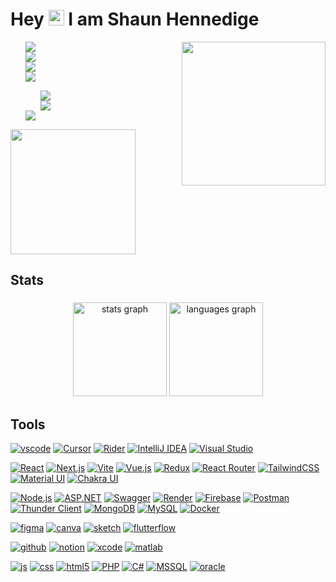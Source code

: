 <h1> Hey <img src="https://media.giphy.com/media/hvRJCLFzcasrR4ia7z/giphy.gif" width="25px"> I am Shaun Hennedige </h1>

<img align='right' src="https://media2.giphy.com/media/fvx95jkua5th3YeThr/giphy.gif?cid=ecf05e47b596davzzkj65n2frc8josr9jwcikb1zaflbjmv4&rid=giphy.gif&ct=s" width="230">

<ul>
  <img src="https://img.shields.io/badge/Working%20as%20a-Freelance%20Software%20Engineer-blue?style=flat-square&logo=appveyor"/><br>
  <img src="https://img.shields.io/badge/Help%20with-Web%20App%20Development-yellow?style=flat-square&logo=appveyor"/><br>
  <img src="https://img.shields.io/badge/Ask%20me%20about-Anything-orange?style=flat-square&logo=appveyor"/><br>
  <img src="https://img.shields.io/badge/How%20to%20reach%20me-blueviolet?style=flat-square&logo=appveyor"/><br>
    <ul style="list-style-type: none;">
      <img src="https://img.shields.io/badge/Tel%2FWhatsApp-%2B94%20764778823-green?style=flat-square&logo=appveyor"/><br>
      <img src="https://img.shields.io/badge/EMAIL-shaundvp%40gmail.com-orange?style=flat-square&logo=appveyor"/><br>
    </ul>
  <img src="https://img.shields.io/badge/Fun%20fact-I%20am%20a%20Song%20Lover-lightgrey?style=flat-square&logo=appveyor"/>
</ul>

<img align='center' src="https://media0.giphy.com/media/hqU2KkjW5bE2v2Z7Q2/giphy.gif?cid=ecf05e47k1xhvwj8snj5jrqryh5jb1pzighx8rgxwte63rh1&rid=giphy.gif&ct=ts" width="200">

<h2>Stats</h2>

###

<div align="center">
  <img src="https://github-readme-stats.vercel.app/api?username=ShaunHennedige&hide_title=false&hide_rank=false&show_icons=true&include_all_commits=true&count_private=true&disable_animations=false&theme=tokyonight&locale=en&hide_border=false&custom_title=My%20Stats" height="150" alt="stats graph"  />
  <img src="https://github-readme-stats.vercel.app/api/top-langs?username=ShaunHennedige&locale=en&hide_title=false&layout=compact&card_width=320&langs_count=7&theme=tokyonight&hide_border=false" height="150" alt="languages graph"  />
</div>

###

<h2>Tools</h2>
<p align="left">
  <!-- IDEs & Editors -->
  <a href="https://code.visualstudio.com" target="_blank"><img src="https://img.shields.io/badge/vscode-blue?style=flat-square&logo=visual-studio-code&logoColor=white" alt="vscode"/></a>
  <a href="https://www.cursor.so/" target="_blank"><img src="https://img.shields.io/badge/Cursor-7E22CE?style=flat-square&logo=cursor&logoColor=white" alt="Cursor"/></a>
  <a href="https://www.jetbrains.com/rider/" target="_blank"><img src="https://img.shields.io/badge/Rider-darkred?style=flat-square&logo=jetbrains&logoColor=white" alt="Rider"/></a>
  <a href="https://www.jetbrains.com/idea/" target="_blank"><img src="https://img.shields.io/badge/IntelliJ%20IDEA-green?style=flat-square&logo=intellij-idea&logoColor=white" alt="IntelliJ IDEA"/></a>
  <a href="https://visualstudio.microsoft.com" target="_blank"><img src="https://img.shields.io/badge/Visual%20Studio-purple?style=flat-square&logo=visual-studio&logoColor=white" alt="Visual Studio"/></a>

  <!-- Frontend Frameworks & Libraries -->
  <a href="https://reactjs.org/" target="_blank"><img src="https://img.shields.io/badge/React-61DAFB?style=flat-square&logo=react&logoColor=black" alt="React"/></a>
  <a href="https://nextjs.org/" target="_blank"><img src="https://img.shields.io/badge/Next.js-black?style=flat-square&logo=next.js&logoColor=white" alt="Next.js"/></a>
  <a href="https://vitejs.dev/" target="_blank"><img src="https://img.shields.io/badge/Vite-purple?style=flat-square&logo=vite&logoColor=white" alt="Vite"/></a>
  <a href="https://vuejs.org/" target="_blank"><img src="https://img.shields.io/badge/Vue.js-42b883?style=flat-square&logo=vue.js&logoColor=white" alt="Vue.js"/></a>
  <a href="https://redux.js.org/" target="_blank"><img src="https://img.shields.io/badge/Redux-764ABC?style=flat-square&logo=redux&logoColor=white" alt="Redux"/></a>
  <a href="https://reactrouter.com/" target="_blank"><img src="https://img.shields.io/badge/React%20Router-CA4245?style=flat-square&logo=react-router&logoColor=white" alt="React Router"/></a>
  <a href="https://tailwindcss.com/" target="_blank"><img src="https://img.shields.io/badge/TailwindCSS-38B2AC?style=flat-square&logo=tailwind-css&logoColor=white" alt="TailwindCSS"/></a>
  <a href="https://mui.com/" target="_blank"><img src="https://img.shields.io/badge/MUI-007FFF?style=flat-square&logo=mui&logoColor=white" alt="Material UI"/></a>
  <a href="https://chakra-ui.com/" target="_blank"><img src="https://img.shields.io/badge/Chakra%20UI-teal?style=flat-square&logo=chakra-ui&logoColor=white" alt="Chakra UI"/></a>

  <!-- Backend / Dev Tools -->
  <a href="https://nodejs.org/" target="_blank"><img src="https://img.shields.io/badge/Node.js-339933?style=flat-square&logo=node.js&logoColor=white" alt="Node.js"/></a>
  <a href="https://dotnet.microsoft.com/en-us/apps/aspnet" target="_blank"><img src="https://img.shields.io/badge/ASP.NET-512BD4?style=flat-square&logo=dotnet&logoColor=white" alt="ASP.NET"/></a>
  <a href="https://swagger.io/tools/swagger-ui/" target="_blank"><img src="https://img.shields.io/badge/Swagger-85EA2D?style=flat-square&logo=swagger&logoColor=black" alt="Swagger"/></a>
  <a href="https://render.com/" target="_blank"><img src="https://img.shields.io/badge/Render-46E3B7?style=flat-square&logo=render&logoColor=black" alt="Render"/></a>
  <a href="https://firebase.google.com/" target="_blank"><img src="https://img.shields.io/badge/Firebase-FFCA28?style=flat-square&logo=firebase&logoColor=black" alt="Firebase"/></a>
  <a href="https://www.postman.com/" target="_blank"><img src="https://img.shields.io/badge/Postman-FF6C37?style=flat-square&logo=postman&logoColor=white" alt="Postman"/></a>
  <a href="https://www.thunderclient.com/" target="_blank"><img src="https://img.shields.io/badge/Thunder%20Client-009688?style=flat-square&logo=thunder-client&logoColor=white" alt="Thunder Client"/></a>
  <a href="https://www.mongodb.com/" target="_blank"><img src="https://img.shields.io/badge/MongoDB-4EA94B?style=flat-square&logo=mongodb&logoColor=white" alt="MongoDB"/></a>
  <a href="https://www.mysql.com/" target="_blank"><img src="https://img.shields.io/badge/MySQL-4479A1?style=flat-square&logo=mysql&logoColor=white" alt="MySQL"/></a>
  <a href="https://www.docker.com" target="_blank"><img src="https://img.shields.io/badge/Docker-blue?style=flat-square&logo=docker&logoColor=white" alt="Docker"/></a>

  <!-- UI/Design -->
  <a href="https://www.figma.com/" target="_blank"><img src="https://img.shields.io/badge/figma-purple?style=flat-square&logo=figma&logoColor=white" alt="figma"/></a>
  <a href="https://www.canva.com" target="_blank"><img src="https://img.shields.io/badge/canva-blue?style=flat-square&logo=canva&logoColor=white" alt="canva"/></a>
  <a href="https://www.sketch.com" target="_blank"><img src="https://img.shields.io/badge/sketch-lightgrey?style=flat-square&logo=sketch&logoColor=white" alt="sketch"/></a>
  <a href="https://www.flutterflow.io/" target="_blank"><img src="https://img.shields.io/badge/flutterflow-blue?style=flat-square&logo=flutter&logoColor=white" alt="flutterflow"/></a>

  <!-- Misc -->
  <a href="https://github.com" target="_blank"><img src="https://img.shields.io/badge/github-black?style=flat-square&logo=github&logoColor=white" alt="github"/></a>
  <a href="https://notion.so" target="_blank"><img src="https://img.shields.io/badge/notion-black?style=flat-square&logo=notion&logoColor=white" alt="notion"/></a>
  <a href="https://developer.apple.com/xcode/" target="_blank"><img src="https://img.shields.io/badge/xcode-blue?style=flat-square&logo=xcode&logoColor=white" alt="xcode"/></a>
  <a href="https://www.mathworks.com/products/matlab.html" target="_blank"><img src="https://img.shields.io/badge/matlab-orange?style=flat-square&logo=mathworks&logoColor=white" alt="matlab"/></a>

  <!-- Languages -->
  <a href="https://www.w3schools.com/js/" target="_blank"><img src="https://img.shields.io/badge/js-yellow?style=flat-square&logo=javascript&logoColor=white" alt="js"/></a>
  <a href="https://www.w3schools.com/css/" target="_blank"><img src="https://img.shields.io/badge/css-blue?style=flat-square&logo=css3&logoColor=white" alt="css"/></a>
  <a href="https://developer.mozilla.org/en-US/docs/Glossary/HTML5" target="_blank"><img src="https://img.shields.io/badge/html5-orange?style=flat-square&logo=html5&logoColor=white" alt="html5"/></a>
  <a href="https://phpenthusiast.com" target="_blank"><img src="https://img.shields.io/badge/PHP-blueviolet?style=flat-square&logo=php&logoColor=white" alt="PHP"/></a>
  <a href="https://www.w3schools.com/cs/index.php" target="_blank"><img src="https://img.shields.io/badge/C%23-blue?style=flat-square&logo=c-sharp&logoColor=white" alt="C#"/></a>
  <a href="https://www.microsoft.com/en-us/sql-server/sql-server-downloads" target="_blank"><img src="https://img.shields.io/badge/MSSQL-blue?style=flat-square&logo=microsoft-sql-server&logoColor=white" alt="MSSQL"/></a>
  <a href="https://www.oracle.com/index.html" target="_blank"><img src="https://img.shields.io/badge/oracle-red?style=flat-square&logo=oracle&logoColor=white" alt="oracle"/></a>
</p>




